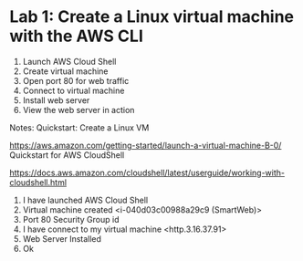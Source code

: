 # Lab 1: Create a Linux virtual machine with the AWS CLI


1. Launch AWS Cloud Shell
2. Create virtual machine
3. Open port 80 for web traffic
4. Connect to virtual machine
5. Install web server
6. View the web server in action



Notes:
Quickstart: Create a Linux VM

https://aws.amazon.com/getting-started/launch-a-virtual-machine-B-0/
Quickstart for AWS CloudShell

https://docs.aws.amazon.com/cloudshell/latest/userguide/working-with-cloudshell.html

1. I have launched AWS Cloud Shell
2. Virtual machine created <i-040d03c00988a29c9 (SmartWeb)>
3. Port 80 Security Group id <sgr-0c0697b55f185cc00>
4. I have connect to my virtual machine <http.3.16.37.91>
5. Web Server Installed
6. Ok